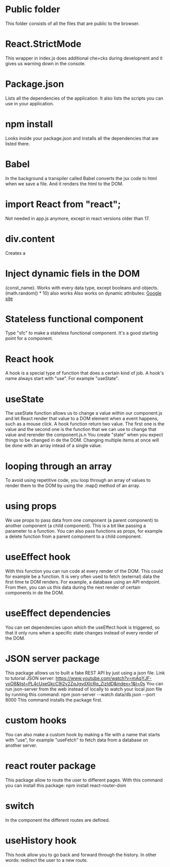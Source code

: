 # Public folder

This folder consists of all the files that are public to the browser.

# React.StrictMode

This wrapper in index.js does additional che=cks during developnent and it gives us warning down in the console.

# Package.json

Lists all the dependencies of the application. It also lists the scripts you can use in your application.

# npm install

Looks inside your package.json and installs all the dependencies that are listed there.

# Babel

In the background a transpiler called Babel converts the jsx code to html when we save a file. And it renders the html to the DOM.

# import React from "react";

Not needed in app.js anymore, except in react versions older than 17.

# div.content

Creates a <div className="content"></div>

# Inject dynamic fiels in the DOM

{const_name}. Works with every data type, except booleans and objects.
(math.random() \* 10) also works
Also works on dynamic attributes: <a href={link}>Google site</a>

# Stateless functional component

Type "sfc" to make a stateless functional component. It's a good starting point for a component.

# React hook

A hook is a special type of function that does a certain kind of job. A hook's name always start with "use". For example "useState".

# useState

The useState function allows us to change a value within our component.js and let React render that value to a DOM element when a event happens, such as a mouse click. A hook function return two value. The first one is the value and the second one is the function that we can use to change that value and rerender the component.js.n You create "state" when you expect things to be changed in de the DOM. Changing multiple items at once will be done with an array intead of a single value.

# looping through an array

To avoid using repetitive code, you loop through an array of values to render them to the DOM by using the .map() method of an array.

# using props

We use props to pass data from one component (a parent component) to another component (a child component). This is a bit like passing a parameter to a function. You can also pass functions as props, for example a delete function from a parent component to a child component.

# useEffect hook

With this function you can run code at every render of the DOM. This could for example be a function. It is very often used to fetch (external) data the first time te DOM renders. For example, a database using an API endpoint. From then, you can us this data during the next render of certain components in de the DOM.

# useEffect dependencies

You can set dependencies upon which the useEffect hook is triggered, so that it only runs when a specific state changes instead of every render of the DOM.

# JSON server package

This package allows us to built a fake REST API by just using a json file. Link to tutorial JSON server: https://www.youtube.com/watch?v=mAqYJF-yxO8&list=PL4cUxeGkcC9i2v2ZqJgydXIcRq_ZizIdD&index=1&t=0s
You can run json-server from the web instead of locally to watch your local json file by running this command: npm json-server --watch data/db.json --port 8000
This command installs the package first.

# custom hooks

You can also make a custom hook by making a file with a name that starts with "use", for example "useFetch" to fetch data from a database on another server.

# react router package

This package allow to route the user to different pages.
With this command you can install this package: npm install react-router-dom

# switch

In the <Switch> component the different routes are defined.

# useHistory hook

This hook allow you to go back and forward through the history. In other words: redirect the user to a new route.
